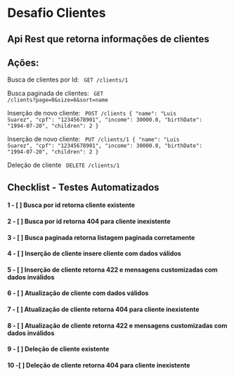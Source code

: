 # Desafio Clientes 

## Api Rest que retorna informações de clientes 

## Ações: 
Busca de clientes por Id:
 <code> GET /clients/1 </code>

Busca paginada de clientes:
<code> GET /clients?page=0&size=6&sort=name </code>

Inserção de novo cliente: 
<code> POST /clients
 {
  "name": "Luis Suarez",
  "cpf": "12345678901",
  "income": 30000.0,
  "birthDate": "1994-07-20",
  "children": 2
 }</code>

Inserção de novo cliente:
<code> PUT /clients/1
{
"name": "Luis Suarez",
"cpf": "12345678901",
"income": 30000.0,
"birthDate": "1994-07-20",
"children": 2
}</code>

Deleção de cliente 
<code> DELETE /clients/1 </code>

## Checklist - Testes Automatizados
#### 1 - [ ] Busca por id retorna cliente existente
#### 2 - [ ] Busca por id retorna 404 para cliente inexistente
#### 3 - [ ] Busca paginada retorna listagem paginada corretamente
#### 4 - [ ] Inserção de cliente insere cliente com dados válidos
#### 5 - [ ] Inserção de cliente retorna 422 e mensagens customizadas com dados inválidos
#### 6 - [ ] Atualização de cliente com dados válidos 
#### 7 - [ ] Atualização de cliente retorna 404 para cliente inexistente
#### 8 - [ ] Atualização de cliente retorna 422 e mensagens customizadas com dados inválidos
#### 9 - [ ] Deleção de cliente existente
#### 10 -[ ] Deleção de cliente retorna 404 para cliente inexistente

